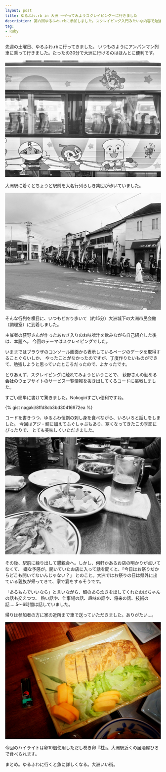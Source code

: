 ```yaml
---
layout: post
title: ゆるふわ.rb in 大洲 〜やってみようスクレイピング〜に行きました
description: 第六回ゆるふわ.rbに参加しました。スクレイピング入門みたいな内容で勉強になりました。
tag:
- Ruby
---
```


先週の土曜日、ゆるふわ.rbに行ってきました。
いつものようにアンパンマン列車に乗って行きました。たったの30分で大洲に行けるのはほんとに便利です。

![アンパンマン列車][anpan]

大洲駅に着くとちょうど駅前を大名行列らしき集団が歩いていました。

![大名行列][fes]

そんな行列を横目に、いつもどおり歩いて（約15分）大洲城下の大洲市民会館（調理室）に到着しました。

主催者の荻野さんが作ったあおさ入りのお味噌汁を飲みながら自己紹介した後は、本題へ。
今回のテーマはスクレイピングでした。

いままではブラウザのコンソール画面から表示しているページのデータを取得することぐらいしか、
やったことがなかったのですが、丁度作りたいものができて、勉強しようと思っていたところだったので、よかったです。

とりあえず、スクレイピングに触れてみようということで、
荻野さんの勤める会社のウェブサイトのサービス一覧情報を抜き出してくるコードに挑戦しました。

すごい簡単に書けて驚きました。Nokogiriすごい便利ですね。

{% gist nagaki/8ffd8cb3bd30416972ea %}

コードを書きつつ、ゆるふわ恒例の刺し身を食べながら、いろいろと話しをしました。
今回はアジ・鯛に加えてふぐしゃぶもあり、寒くなってきたこの季節にぴったりで、
とても美味しくいただきました。

![懇親会][dinner]

その後、駅前に繰り出して懇親会へ。しかし、何軒かあるお店の明かりが点いてなくて、
嫌な予感が。開いていたお店に入って話を聞くと、「今日はお祭りだからどこも開いてないんじゃない？」
とのこと。大洲ではお祭りの日は県外に出ている親族が帰ってきて、家で宴をするそうです。

「あるもんでいいなら」と言いながら、鯛のあら炊きを出してくれたおばちゃんの話も交えつつ、
熱い話や、仕事場の話、趣味の話や、将来の話、技術の話.....5〜6時間は話していました。

帰りは参加者の方に家の近所まで車で送っていただきました。ありがたい...。

![枕][egg]

今回のハイライトは卵10個使用しただし巻き卵『枕』。大洲駅近くの居酒屋ひろで食べられます。

まとめ。ゆるふわに行くと魚に詳しくなる。大洲いい街。


[anpan]: /img/uploads/2014/11/anpanman-train.jpg
[fes]: /img/uploads/2014/11/fes-in-front-of-sta-ozu.jpg
[dinner]: /img/uploads/2014/11/dinner.jpg
[egg]: /img/uploads/2014/11/big-rolled-egg.jpg
